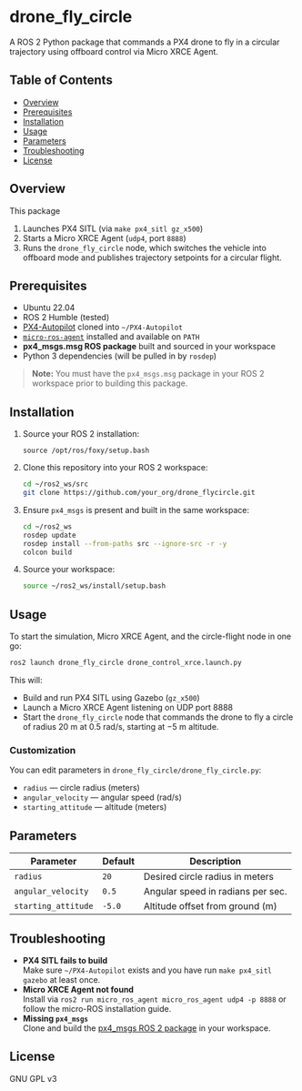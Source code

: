 # drone_fly_circle

A ROS 2 Python package that commands a PX4 drone to fly in a circular trajectory using offboard control via Micro XRCE Agent.

## Table of Contents

- [Overview](#overview)  
- [Prerequisites](#prerequisites)  
- [Installation](#installation)  
- [Usage](#usage)  
- [Parameters](#parameters)  
- [Troubleshooting](#troubleshooting)  
- [License](#license)  

## Overview

This package  
1. Launches PX4 SITL (via `make px4_sitl gz_x500`)  
2. Starts a Micro XRCE Agent (`udp4`, port `8888`)  
3. Runs the `drone_fly_circle` node, which switches the vehicle into offboard mode and publishes trajectory setpoints for a circular flight.

## Prerequisites

- Ubuntu 22.04  
- ROS 2 Humble (tested)  
- [PX4-Autopilot](https://github.com/PX4/PX4-Autopilot) cloned into `~/PX4-Autopilot`  
- [`micro-ros-agent`](https://github.com/micro-ROS/micro-ROS-Agent) installed and available on `PATH`  
- **px4_msgs.msg ROS package** built and sourced in your workspace  
- Python 3 dependencies (will be pulled in by `rosdep`)

> **Note:** You must have the `px4_msgs.msg` package in your ROS 2 workspace prior to building this package.

## Installation

1. Source your ROS 2 installation:
   ```
   source /opt/ros/foxy/setup.bash
   ```

2. Clone this repository into your ROS 2 workspace:
   ```bash
   cd ~/ros2_ws/src
   git clone https://github.com/your_org/drone_flycircle.git
   ```

3. Ensure `px4_msgs` is present and built in the same workspace:
   ```bash
   cd ~/ros2_ws
   rosdep update
   rosdep install --from-paths src --ignore-src -r -y
   colcon build
   ```

4. Source your workspace:
   ```bash
   source ~/ros2_ws/install/setup.bash
   ```

## Usage

To start the simulation, Micro XRCE Agent, and the circle-flight node in one go:

```bash
ros2 launch drone_fly_circle drone_control_xrce.launch.py
```

This will:

- Build and run PX4 SITL using Gazebo (`gz_x500`)  
- Launch a Micro XRCE Agent listening on UDP port 8888  
- Start the `drone_fly_circle` node that commands the drone to fly a circle of radius 20 m at 0.5 rad/s, starting at −5 m altitude.

### Customization

You can edit parameters in `drone_fly_circle/drone_fly_circle.py`:

- `radius` — circle radius (meters)  
- `angular_velocity` — angular speed (rad/s)  
- `starting_attitude` — altitude (meters)  

## Parameters

| Parameter           | Default | Description                       |
|---------------------|---------|-----------------------------------|
| `radius`            | `20`    | Desired circle radius in meters   |
| `angular_velocity`  | `0.5`   | Angular speed in radians per sec. |
| `starting_attitude` | `-5.0`  | Altitude offset from ground (m)   |

## Troubleshooting

- **PX4 SITL fails to build**  
  Make sure `~/PX4-Autopilot` exists and you have run `make px4_sitl gazebo` at least once.
- **Micro XRCE Agent not found**  
  Install via `ros2 run micro_ros_agent micro_ros_agent udp4 -p 8888` or follow the micro-ROS installation guide.
- **Missing `px4_msgs`**  
  Clone and build the [px4_msgs ROS 2 package](https://github.com/PX4/px4_msgs) in your workspace.

## License

GNU GPL v3
